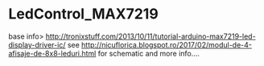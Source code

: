 # LedControl_MAX7219
base info> http://tronixstuff.com/2013/10/11/tutorial-arduino-max7219-led-display-driver-ic/
see http://nicuflorica.blogspot.ro/2017/02/modul-de-4-afisaje-de-8x8-leduri.html for schematic and more info....
